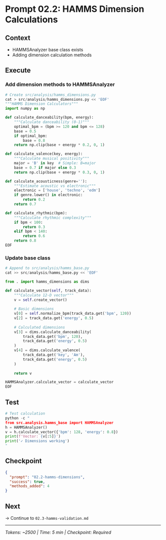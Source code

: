 # Prompt 02.2: HAMMS Dimension Calculations

## Context
- HAMMSAnalyzer base class exists
- Adding dimension calculation methods

## Execute

### Add dimension methods to HAMMSAnalyzer
```python
# Create src/analysis/hamms_dimensions.py
cat > src/analysis/hamms_dimensions.py << 'EOF'
"""HAMMS Dimension Calculators"""
import numpy as np

def calculate_danceability(bpm, energy):
    """Calculate danceability (0-1)"""
    optimal_bpm = (bpm >= 120 and bpm <= 128)
    base = 0.5
    if optimal_bpm:
        base = 0.8
    return np.clip(base + energy * 0.2, 0, 1)

def calculate_valence(key, energy):
    """Calculate musical positivity"""
    major = 'B' in key  # Simple: B=major
    base = 0.7 if major else 0.3
    return np.clip(base + energy * 0.3, 0, 1)

def calculate_acousticness(genre=''):
    """Estimate acoustic vs electronic"""
    electronic = ['house', 'techno', 'edm']
    if genre.lower() in electronic:
        return 0.2
    return 0.7

def calculate_rhythmic(bpm):
    """Calculate rhythmic complexity"""
    if bpm < 100:
        return 0.3
    elif bpm < 140:
        return 0.6
    return 0.8
EOF
```

### Update base class
```python
# Append to src/analysis/hamms_base.py
cat >> src/analysis/hamms_base.py << 'EOF'

from . import hamms_dimensions as dims

def calculate_vector(self, track_data):
    """Calculate 12-D vector"""
    v = self.create_vector()
    
    # Basic dimensions
    v[0] = self.normalize_bpm(track_data.get('bpm', 120))
    v[2] = track_data.get('energy', 0.5)
    
    # Calculated dimensions
    v[3] = dims.calculate_danceability(
        track_data.get('bpm', 120),
        track_data.get('energy', 0.5)
    )
    v[4] = dims.calculate_valence(
        track_data.get('key', 'Am'),
        track_data.get('energy', 0.5)
    )
    
    return v

HAMMSAnalyzer.calculate_vector = calculate_vector
EOF
```

## Test
```python
# Test calculation
python -c "
from src.analysis.hamms_base import HAMMSAnalyzer
h = HAMMSAnalyzer()
v = h.calculate_vector({'bpm': 128, 'energy': 0.8})
print(f'Vector: {v[:5]}')
print('✓ Dimensions working')
"
```

## Checkpoint
```json
{
  "prompt": "02.2-hamms-dimensions",
  "success": true,
  "methods_added": 4
}
```

## Next
→ Continue to `02.3-hamms-validation.md`

---
*Tokens: ~2500 | Time: 5 min | Checkpoint: Required*